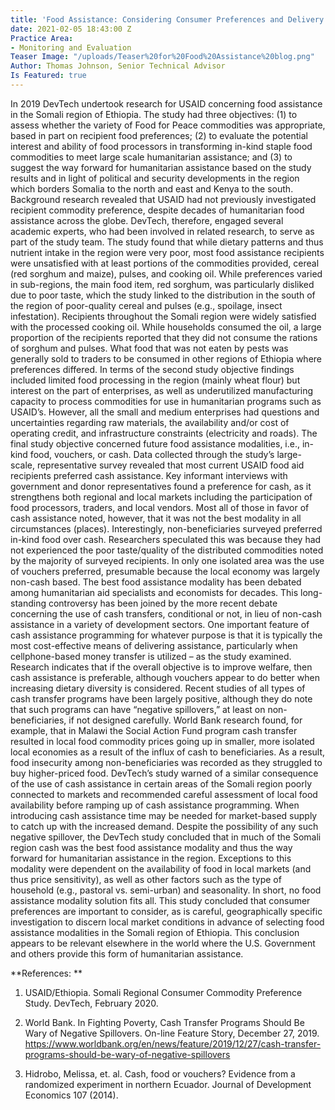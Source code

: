 ```yaml
---
title: 'Food Assistance: Considering Consumer Preferences and Delivery Modality Options'
date: 2021-02-05 18:43:00 Z
Practice Area:
- Monitoring and Evaluation
Teaser Image: "/uploads/Teaser%20for%20Food%20Assistance%20blog.png"
Author: Thomas Johnson, Senior Technical Advisor
Is Featured: true
---
```


In 2019 DevTech undertook research for USAID concerning food assistance in the Somali region of Ethiopia. The study had three objectives: (1) to assess whether the variety of Food for Peace commodities was appropriate, based in part on recipient food preferences; (2) to evaluate the potential interest and ability of food processors in transforming in-kind staple food commodities to meet large scale humanitarian assistance; and (3) to suggest the way forward for humanitarian assistance based on the study results and in light of political and security developments in the region which borders Somalia to the north and east and Kenya to the south. Background research revealed that USAID had not previously investigated recipient commodity preference, despite decades of humanitarian food assistance across the globe. DevTech, therefore, engaged several academic experts, who had been involved in related research, to serve as part of the study team. 
The study found that while dietary patterns and thus nutrient intake in the region were very poor, most food assistance recipients were unsatisfied with at least portions of the commodities provided, cereal (red sorghum and maize), pulses, and cooking oil. While preferences varied in sub-regions, the main food item, red sorghum, was particularly disliked due to poor taste, which the study linked to the distribution in the south of the region of poor-quality cereal and pulses (e.g., spoilage, insect infestation). Recipients throughout the Somali region were widely satisfied with the processed cooking oil. While households consumed the oil, a large proportion of the recipients reported that they did not consume the rations of sorghum and pulses. What food that was not eaten by pests was generally sold to traders to be consumed in other regions of Ethiopia where preferences differed.
In terms of the second study objective findings included limited food processing in the region (mainly wheat flour) but interest on the part of enterprises, as well as underutilized manufacturing capacity to process commodities for use in humanitarian programs such as USAID’s. However, all the small and medium enterprises had questions and uncertainties regarding raw materials, the availability and/or cost of operating credit, and infrastructure constraints (electricity and roads). 
The final study objective concerned future food assistance modalities, i.e., in-kind food, vouchers, or cash. Data collected through the study’s large-scale, representative survey revealed that most current USAID food aid recipients preferred cash assistance. Key informant interviews with government and donor representatives found a preference for cash, as it strengthens both regional and local markets including the participation of food processors, traders, and local vendors. Most all of those in favor of cash assistance noted, however, that it was not the best modality in all circumstances (places). Interestingly, non-beneficiaries surveyed preferred in-kind food over cash. Researchers speculated this was because they had not experienced the poor taste/quality of the distributed commodities noted by the majority of surveyed recipients. In only one isolated area was the use of vouchers preferred, presumable because the local economy was largely non-cash based. 
The best food assistance modality has been debated among humanitarian aid specialists and economists for decades. This long-standing controversy has been joined by the more recent debate concerning the use of cash transfers, conditional or not, in lieu of non-cash assistance in a variety of development sectors. One important feature of cash assistance programming for whatever purpose is that it is typically the most cost-effective means of delivering assistance, particularly when cellphone-based money transfer is utilized – as the study examined. Research indicates that if the overall objective is to improve welfare, then cash assistance is preferable, although vouchers appear to do better when increasing dietary diversity is considered. 
Recent studies of all types of cash transfer programs have been largely positive, although they do note that such programs can have “negative spillovers,” at least on non-beneficiaries, if not designed carefully. World Bank research found, for example, that in Malawi the Social Action Fund program cash transfer resulted in local food commodity prices going up in smaller, more isolated local economies as a result of the influx of cash to beneficiaries. As a result, food insecurity among non-beneficiaries was recorded as they struggled to buy higher-priced food. DevTech’s study warned of a similar consequence of the use of cash assistance in certain areas of the Somali region poorly connected to markets and recommended careful assessment of local food availability before ramping up of cash assistance programming. When introducing cash assistance time may be needed for market-based supply to catch up with the increased demand.
Despite the possibility of any such negative spillover, the DevTech study concluded that in much of the Somali region cash was the best food assistance modality and thus the way forward for humanitarian assistance in the region. Exceptions to this modality were dependent on the availability of food in local markets (and thus price sensitivity), as well as other factors such as the type of household (e.g., pastoral vs. semi-urban) and seasonality. In short, no food assistance modality solution fits all. This study concluded that consumer preferences are important to consider, as is careful, geographically specific investigation to discern local market conditions in advance of selecting food assistance modalities in the Somali region of Ethiopia. This conclusion appears to be relevant elsewhere in the world where the U.S. Government and others provide this form of humanitarian assistance. 
  

 **References:  **

1. USAID/Ethiopia. Somali Regional Consumer Commodity Preference Study. DevTech, February 2020.

2. World Bank. In Fighting Poverty, Cash Transfer Programs Should Be Wary of Negative Spillovers. On-line Feature Story, December 27, 2019. https://www.worldbank.org/en/news/feature/2019/12/27/cash-transfer-programs-should-be-wary-of-negative-spillovers

3. Hidrobo, Melissa, et. al. Cash, food or vouchers? Evidence from a randomized experiment in northern Ecuador. Journal of Development Economics 107 (2014).
 



